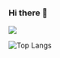 ### Hi there 👋

<!--
**zsy6/zsy6** is a ✨ _special_ ✨ repository because its `README.md` (this file) appears on your GitHub profile.

Here are some ideas to get you started:

- 🔭 I’m currently working on ...
- 🌱 I’m currently learning ...
- 👯 I’m looking to collaborate on ...
- 🤔 I’m looking for help with ...
- 💬 Ask me about ...
- 📫 How to reach me: ...
- 😄 Pronouns: ...
- ⚡ Fun fact: ...
-->

![](https://github-readme-stats.vercel.app/api?username=zsy6&hide=prs,issues,contribs&show_icons=true&theme=dracula&bg_color=#6495ED&include_all_commits=true)

![Top Langs](https://github-readme-stats.vercel.app/api/top-langs/?username=zsy6)
